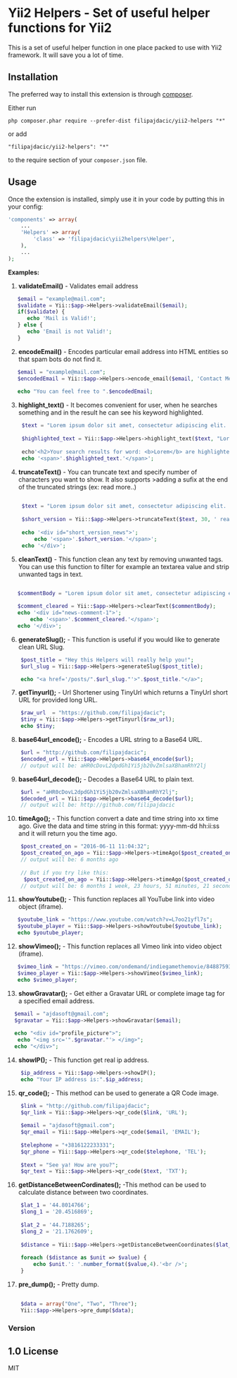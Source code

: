 Yii2 Helpers - Set of useful helper functions for Yii2
======================================================
This is a set of useful helper function in one place packed to use with Yii2 framework. It will save you a lot of time.

Installation
------------

The preferred way to install this extension is through [composer](http://getcomposer.org/download/).

Either run

```
php composer.phar require --prefer-dist filipajdacic/yii2-helpers "*"
```

or add

```
"filipajdacic/yii2-helpers": "*"
```

to the require section of your `composer.json` file.


Usage
-----

Once the extension is installed, simply use it in your code by putting this in your config:

```php
'components' => array(
    ...
    'Helpers' => array(
        'class' => 'filipajdacic\yii2helpers\Helper',
    ),
    ...
);

```


**Examples:**

 1. **validateEmail()** - Validates email address
 
 ```php
    $email = "example@mail.com";
    $validate = Yii::$app->Helpers->validateEmail($email);
    if($validate) {
       echo 'Mail is Valid!';
    } else {
       echo 'Email is not Valid!';
    }
   ```
   
   
2. **encodeEmail()** - Encodes particular email address into HTML entities so that spam bots do not find it.
 
 ```php
    $email = "example@mail.com";
    $encodedEmail = Yii::$app->Helpers->encode_email($email, 'Contact Me', 'class="emailencoder"');
    
    echo "You can feel free to ".$encodedEmail;
   ```
3. **highlight_text()** - It becomes convenient for user, when he searches something and in the result he can see his keyword highlighted.

   ```php
    $text = "Lorem ipsum dolor sit amet, consectetur adipiscing elit. Quisque condimentum, augue vel finibus suscipit, erat lacus mollis urna, nec placerat nibh ex non felis. Morbi sit amet imperdiet dui. Lorem, Praesent pharetra sed orci in mollis. Pellentesque consectetur, turpis eu imperdiet feugiat, ipsum diam semper libero, eget mollis quam odio ullamcorper ligula. ";
    
    $highlighted_text = Yii::$app->Helpers->highlight_text($text, "Lorem", '#4285F4')
    
    echo'<h2>Your search results for word: <b>Lorem</b> are highlighted:</h2> <Br>';
    echo '<span>'.$highlighted_text.'</span>';
   ```

4. **truncateText()** - You can truncate text and specify number of characters you want to show. It also supports >adding a sufix at the end of the truncated strings (ex: read more..)

   ```php
    
    $text = "Lorem ipsum dolor sit amet, consectetur adipiscing elit. Quisque condimentum, augue vel finibus suscipit, erat lacus mollis urna, nec placerat nibh ex non felis. Morbi sit amet imperdiet dui. Lorem, Praesent pharetra sed orci in mollis. Pellentesque consectetur, turpis eu imperdiet feugiat, ipsum diam semper libero, eget mollis quam odio ullamcorper ligula. ";
    
    $short_version = Yii::$app->Helpers->truncateText($text, 30, ' read more...');
    
    echo '<div id="short_version_news">';
        echo '<span>'.$short_version.'</span>';
    echo '</div>';
   
   ```

5. **cleanText()** - This function clean any text by removing unwanted tags. You can use this function to filter for example an textarea value and strip unwanted tags in text.

 ```php

    $commentBody = "Lorem ipsum dolor sit amet, consectetur adipiscing elit. Quisque condimentum, augue vel finibus suscipit, erat lacus mollis urna, nec placerat nibh ex non felis. Morbi sit amet imperdiet dui. <script> alert('I am hacker!'); </script> or <a href='virus.html'>Click here to see my picture </a>' ";
    
    $comment_cleared = Yii::$app->Helpers->clearText($commentBody);
    echo '<div id="news-comment-1">';
        echo '<span>'.$comment_cleared.'</span>';
    echo '</div>';

```

6. **generateSlug();** - This function is useful if you would like to generate clean URL Slug.

```php
    $post_title = "Hey this Helpers will really help you!";
    $url_slug = Yii::$app->Helpers->generateSlug($post_title); 

    echo "<a href='/posts/".$url_slug."'>".$post_title."</a>";
```

7. **getTinyurl();** - Url Shortener using TinyUrl which returns a TinyUrl short URL for provided long URL.

```php
    $raw_url  = "https://github.com/filipajdacic";
    $tiny = Yii::$app->Helpers->getTinyurl($raw_url);
    echo $tiny;
```
8. **base64url_encode();** - Encodes a URL string to a Base64 URL.

```php
    $url = "http://github.com/filipajdacic";
    $encoded_url = Yii::$app->Helpers->base64_encode($url);
    // output will be: aHR0cDovL2dpdGh1Yi5jb20vZmlsaXBhamRhY2lj
```
9. **base64url_decode();** - Decodes a Base64 URL to plain text.

```php
    $url = "aHR0cDovL2dpdGh1Yi5jb20vZmlsaXBhamRhY2lj";
    $decoded_url = Yii::$app->Helpers->base64_decode($url);
    // output will be: http://github.com/filipajdacic
```

10. **timeAgo();** - This function convert a date and time string into xx time ago. Give the data and time string in this format: yyyy-mm-dd hh:ii:ss and it will return you the time ago.

```php
    $post_created_on = "2016-06-11 11:04:32";
    $post_created_on_ago = Yii::$app->Helpers->timeAgo($post_created_on);
    // output will be: 6 months ago
    
    // But if you try like this:
     $post_created_on_ago = Yii::$app->Helpers->timeAgo($post_created_on,true);
    // output will be: 6 months 1 week, 23 hours, 51 minutes, 21 seconds ago
```

11. **showYoutube();** - This function replaces all YouTube link into video object (iframe).

```php
   $youtube_link = "https://www.youtube.com/watch?v=L7oo21yfl7s";
   $youtube_player = Yii::$app->Helpers->showYoutube($youtube_link);
   echo $youtube_player;
```
12. **showVimeo();** - This function replaces all Vimeo link into video object (iframe).

```php
   $vimeo_link = "https://vimeo.com/ondemand/indiegamethemovie/84887593";
   $vimeo_player = Yii::$app->Helpers->showVimeo($vimeo_link);
   echo $vimeo_player;
```

13. **showGravatar();** - Get either a Gravatar URL or complete image tag for a specified email address.

```php
  $email = "ajdasoft@gmail.com";
  $gravatar = Yii::$app->Helpers->showGravatar($email);
  
  echo "<div id="profile_picture">";
   echo "<img src='".$gravatar."'> </img>";
  echo "</div>";
```

14. **showIP();** - This function get real ip address.

```php
    $ip_address = Yii::$app->Helpers->showIP();
    echo "Your IP address is:".$ip_address;
```

15. **qr_code();** - This method can be used to generate a QR Code image.

```php
    $link = "http://github.com/filipajdacic";
    $qr_link = Yii::$app->Helpers->qr_code($link, 'URL');
    
    $email = "ajdasoft@gmail.com";
    $qr_email = Yii::$app->Helpers->qr_code($email, 'EMAIL');
    
    $telephone = "+3816122233331";
    $qr_phone = Yii::$app->Helpers->qr_code($telephone, 'TEL');
    
    $text = "See ya! How are you?";
    $qr_text = Yii::$app->Helpers->qr_code($text, 'TXT');
```

16. **getDistanceBetweenCordinates();** -This method can be used to calculate distance between two coordinates.

```php
    $lat_1 = '44.8014766';
    $long_1 = '20.4516869';
    
    $lat_2 = '44.7188265';
    $long_2 = '21.1762609';
    
    $distance = Yii::$app->Helpers->getDistanceBetweenCoordinates($lat_1, $long_1, $lat_2, $long_2);
    
    foreach ($distance as $unit => $value) {
        echo $unit.': '.number_format($value,4).'<br />';
    }
```

17. **pre_dump();** - Pretty dump.

```php
 
    $data = array("One", "Two", "Three");
    Yii::$app->Helpers->pre_dump($data);

```
### Version
1.0
License
----
MIT